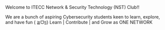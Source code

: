 Welcome to ITECC Network & Security Technology (NST) Club!! 

We are a bunch of aspiring Cybersecurity students keen to learn, explore, and have fun ( ≧ᗜ≦)
Learn | Contribute | and Grow as ONE NETWORK
